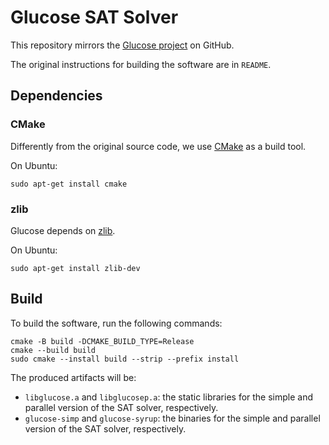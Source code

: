 # Glucose SAT Solver

This repository mirrors the [Glucose project](https://www.labri.fr/perso/lsimon/glucose/) on GitHub.

The original instructions for building the software are in `README`.

## Dependencies

### CMake

Differently from the original source code, we use [CMake](https://cmake.org/) as a build tool.

On Ubuntu:

```shell
sudo apt-get install cmake
```

### zlib

Glucose depends on [zlib](https://zlib.net/).

On Ubuntu:

```shell
sudo apt-get install zlib-dev
```

## Build

To build the software, run the following commands:

```shell
cmake -B build -DCMAKE_BUILD_TYPE=Release
cmake --build build
sudo cmake --install build --strip --prefix install
```

The produced artifacts will be:

- `libglucose.a` and `libglucosep.a`: the static libraries for the simple and parallel version of the SAT solver, respectively.
- `glucose-simp` and `glucose-syrup`: the binaries for the simple and parallel version of the SAT solver, respectively.
